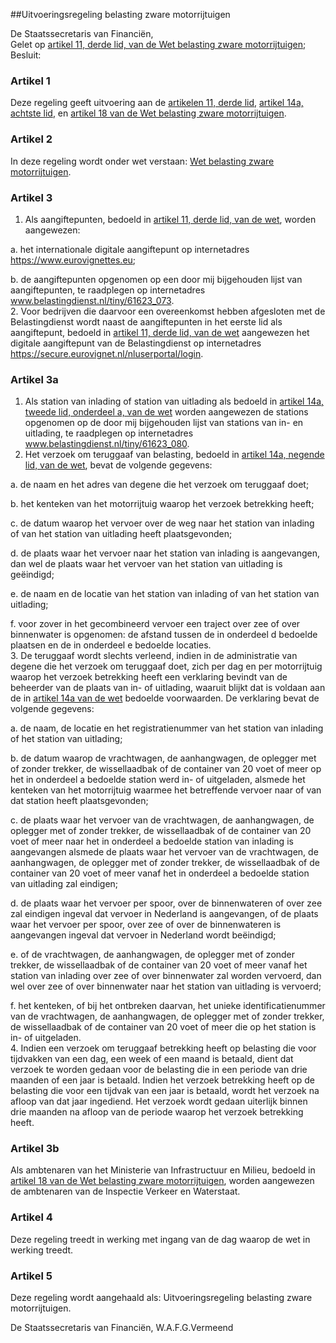 <meta http-equiv='Content-Type' content='text/html; charset=utf-8' />

##Uitvoeringsregeling belasting zware motorrijtuigen

De Staatssecretaris van Financiën,  
Gelet op [artikel 11, derde lid, van de Wet belasting zware motorrijtuigen](../../../../../../wet/wet/belasting/zware/motorrijtuigen/BWBR0007678/README.md);
Besluit:    

### Artikel  1  

Deze regeling geeft uitvoering aan de [artikelen 11, derde lid](../../../../../../wet/wet/belasting/zware/motorrijtuigen/BWBR0007678/README.md), [artikel 14a, achtste lid](../../../../../../wet/wet/belasting/zware/motorrijtuigen/BWBR0007678/README.md), en [artikel 18 van de Wet belasting zware motorrijtuigen](../../../../../../wet/wet/belasting/zware/motorrijtuigen/BWBR0007678/README.md).  

### Artikel  2  

In deze regeling wordt onder wet verstaan: [Wet belasting zware motorrijtuigen](../../../../../../wet/wet/belasting/zware/motorrijtuigen/BWBR0007678/README.md).  

### Artikel  3  

1.  Als aangiftepunten, bedoeld in [artikel 11, derde lid, van de wet](../../../../../../wet/wet/belasting/zware/motorrijtuigen/BWBR0007678/README.md), worden aangewezen: 

a. het internationale digitale aangiftepunt op internetadres https://www.eurovignettes.eu;  

b. de aangiftepunten opgenomen op een door mij bijgehouden lijst van aangiftepunten, te raadplegen op internetadres www.belastingdienst.nl/tiny/61623_073.     
2.  Voor bedrijven die daarvoor een overeenkomst hebben afgesloten met de Belastingdienst wordt naast de aangiftepunten in het eerste lid als aangiftepunt, bedoeld in [artikel 11, derde lid, van de wet](../../../../../../wet/wet/belasting/zware/motorrijtuigen/BWBR0007678/README.md) aangewezen het digitale aangiftepunt van de Belastingdienst op internetadres https://secure.eurovignet.nl/nluserportal/login.   

### Artikel  3a  

1.  Als station van inlading of station van uitlading als bedoeld in [artikel 14a, tweede lid, onderdeel a, van de wet](../../../../../../wet/wet/belasting/zware/motorrijtuigen/BWBR0007678/README.md) worden aangewezen de stations opgenomen op de door mij bijgehouden lijst van stations van in- en uitlading, te raadplegen op internetadres www.belastingdienst.nl/tiny/61623_080.   
2.  Het verzoek om teruggaaf van belasting, bedoeld in [artikel 14a, negende lid, van de wet](../../../../../../wet/wet/belasting/zware/motorrijtuigen/BWBR0007678/README.md), bevat de volgende gegevens: 

a. de naam en het adres van degene die het verzoek om teruggaaf doet;  

b. het kenteken van het motorrijtuig waarop het verzoek betrekking heeft;  

c. de datum waarop het vervoer over de weg naar het station van inlading of van het station van uitlading heeft plaatsgevonden;  

d. de plaats waar het vervoer naar het station van inlading is aangevangen, dan wel de plaats waar het vervoer van het station van uitlading is geëindigd;  

e. de naam en de locatie van het station van inlading of van het station van uitlading;  

f. voor zover in het gecombineerd vervoer een traject over zee of over binnenwater is opgenomen: de afstand tussen de in onderdeel d bedoelde plaatsen en de in onderdeel e bedoelde locaties.     
3.  De teruggaaf wordt slechts verleend, indien in de administratie van degene die het verzoek om teruggaaf doet, zich per dag en per motorrijtuig waarop het verzoek betrekking heeft een verklaring bevindt van de beheerder van de plaats van in- of uitlading, waaruit blijkt dat is voldaan aan de in [artikel 14a van de wet](../../../../../../wet/wet/belasting/zware/motorrijtuigen/BWBR0007678/README.md) bedoelde voorwaarden. De verklaring bevat de volgende gegevens: 

a. de naam, de locatie en het registratienummer van het station van inlading of het station van uitlading;  

b. de datum waarop de vrachtwagen, de aanhangwagen, de oplegger met of zonder trekker, de wissellaadbak of de container van 20 voet of meer op het in onderdeel a bedoelde station werd in- of uitgeladen, alsmede het kenteken van het motorrijtuig waarmee het betreffende vervoer naar of van dat station heeft plaatsgevonden;  

c. de plaats waar het vervoer van de vrachtwagen, de aanhangwagen, de oplegger met of zonder trekker, de wissellaadbak of de container van 20 voet of meer naar het in onderdeel a bedoelde station van inlading is aangevangen alsmede de plaats waar het vervoer van de vrachtwagen, de aanhangwagen, de oplegger met of zonder trekker, de wissellaadbak of de container van 20 voet of meer vanaf het in onderdeel a bedoelde station van uitlading zal eindigen;  

d. de plaats waar het vervoer per spoor, over de binnenwateren of over zee zal eindigen ingeval dat vervoer in Nederland is aangevangen, of de plaats waar het vervoer per spoor, over zee of over de binnenwateren is aangevangen ingeval dat vervoer in Nederland wordt beëindigd;  

e. of de vrachtwagen, de aanhangwagen, de oplegger met of zonder trekker, de wissellaadbak of de container van 20 voet of meer vanaf het station van inlading over zee of over binnenwater zal worden vervoerd, dan wel over zee of over binnenwater naar het station van uitlading is vervoerd;  

f. het kenteken, of bij het ontbreken daarvan, het unieke identificatienummer van de vrachtwagen, de aanhangwagen, de oplegger met of zonder trekker, de wissellaadbak of de container van 20 voet of meer die op het station is in- of uitgeladen.     
4.  Indien een verzoek om teruggaaf betrekking heeft op belasting die voor tijdvakken van een dag, een week of een maand is betaald, dient dat verzoek te worden gedaan voor de belasting die in een periode van drie maanden of een jaar is betaald. Indien het verzoek betrekking heeft op de belasting die voor een tijdvak van een jaar is betaald, wordt het verzoek na afloop van dat jaar ingediend. Het verzoek wordt gedaan uiterlijk binnen drie maanden na afloop van de periode waarop het verzoek betrekking heeft.   

### Artikel  3b  

Als ambtenaren van het Ministerie van Infrastructuur en Milieu, bedoeld in [artikel 18 van de Wet belasting zware motorrijtuigen](../../../../../../wet/wet/belasting/zware/motorrijtuigen/BWBR0007678/README.md), worden aangewezen de ambtenaren van de Inspectie Verkeer en Waterstaat.  

### Artikel  4  

Deze regeling treedt in werking met ingang van de dag waarop de wet in werking treedt.  

### Artikel  5  

Deze regeling wordt aangehaald als: Uitvoeringsregeling belasting zware motorrijtuigen.  

De 
Staatssecretaris van Financiën, 
W.A.F.G.Vermeend    
